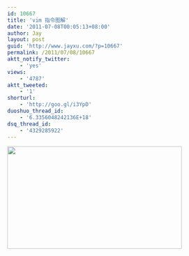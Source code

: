 ```yaml
---
id: 10667
title: 'vim 指令图解'
date: '2011-07-08T00:05:13+08:00'
author: Jay
layout: post
guid: 'http://www.jayxu.com/?p=10667'
permalink: /2011/07/08/10667
aktt_notify_twitter:
    - 'yes'
views:
    - '4787'
aktt_tweeted:
    - '1'
shorturl:
    - 'http://goo.gl/i3YpD'
duoshuo_thread_id:
    - '6.3356048242136E+18'
dsq_thread_id:
    - '4329285922'
---
```


<p><a class="hoverZoomLink" href="http://www.jayxu.com/log/wp-content/uploads/2011/07/vim-cheat-sheet-full.png"><img alt="" class="alignnone size-medium wp-image-10670 hoverZoomLink" height="235" src="http://www.jayxu.com/log/wp-content/uploads/2011/07/vim-cheat-sheet-full-400x235.png" title="vim-cheat-sheet-full" width="400" /></a></p>
